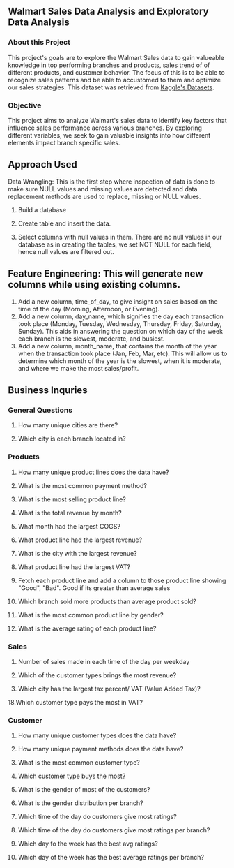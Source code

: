 ## Walmart Sales Data Analysis and Exploratory Data Analysis
 
### About this Project
This project's goals are to explore the Walmart Sales data to gain valueable knowledge in top performing branches and products, sales trend of of different products, and customer behavior. The focus of this is to be able to recognize sales patterns and be able to accustomed to them and optimize our sales strategies. This dataset was retrieved from [Kaggle's Datasets](https://www.kaggle.com/c/walmart-recruiting-store-sales-forecasting).


### Objective
This project aims to analyze Walmart's sales data to identify key factors that influence sales performance across various branches. By exploring different variables, we seek to gain valuable insights into how different elements impact branch specific sales.

## Approach Used
Data Wrangling: This is the first step where inspection of data is done to make sure NULL values and missing values are detected and data replacement methods are used to replace, missing or NULL values.
1. Build a database

2. Create table and insert the data.
3. Select columns with null values in them. There are no null values in our database as in creating the tables, we set NOT NULL for each field, hence null values are filtered out.

## Feature Engineering: This will generate new columns while using existing columns.
1. Add a new column, time_of_day, to give insight on sales based on the time of the day (Morning, Afternoon, or Evening). 
3. Add a new column, day_name, which signifies the day each transaction took place (Monday, Tuesday, Wednesday, Thursday, Friday, Saturday, Sunday). This aids in answering the question on which day of the week each branch is the slowest, moderate, and busiest.
4. Add a new column, month_name, that contains the month of the year when the transaction took place (Jan, Feb, Mar, etc). This will allow us to determine which month of the year is the slowest, when it is moderate, and where we make the most sales/profit.

## Business Inquries
### General Questions
1. How many unique cities are there?

2. Which city is each branch located in?

### Products
1. How many unique product lines does the data have?

2. What is the most common payment method?

3. What is the most selling product line?

4. What is the total revenue by month?

5. What month had the largest COGS?

6. What product line had the largest revenue?

7. What is the city with the largest revenue?

8. What product line had the largest VAT?

9. Fetch each product line and add a column to those product line showing "Good", "Bad". Good if its greater than average sales

10. Which branch sold more products than average product sold?

11. What is the most common product line by gender?

12. What is the average rating of each product line?

### Sales
1. Number of sales made in each time of the day per weekday

2. Which of the customer types brings the most revenue?

3. Which city has the largest tax percent/ VAT (Value Added Tax)?

18.Which customer type pays the most in VAT?

### Customer
1. How many unique customer types does the data have?

2. How many unique payment methods does the data have?

3. What is the most common customer type?

4. Which customer type buys the most?

5. What is the gender of most of the customers?

6. What is the gender distribution per branch?

7. Which time of the day do customers give most ratings?

8. Which time of the day do customers give most ratings per branch?

9. Which day fo the week has the best avg ratings?

10. Which day of the week has the best average ratings per branch?

